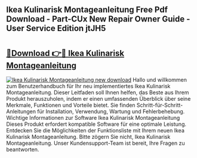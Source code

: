 ## Ikea Kulinarisk Montageanleitung Free Pdf Download - Part-CUx New Repair Owner Guide - User Service Edition jtJH5

# <h2><a href="http://df79eb.blite.top/?on=Ikea+Kulinarisk+Montageanleitung">🔗Download 👉🔴 Ikea Kulinarisk Montageanleitung</a></h2>

[![Ikea Kulinarisk Montageanleitung new download](https://i.imgur.com/lujVjoI.png)](http://df79eb.blite.top/?on=Ikea+Kulinarisk+Montageanleitung)
Hallo und willkommen zum Benutzerhandbuch für Ihr neu implementiertes Ikea Kulinarisk Montageanleitung. Dieser Leitfaden soll Ihnen helfen, das Beste aus Ihrem Produkt herauszuholen, indem er einen umfassenden Überblick über seine Merkmale, Funktionen und Vorteile bietet. Sie finden Schritt-für-Schritt-Anleitungen für Installation, Verwendung, Wartung und Fehlerbehebung. Wichtige Informationen zur Software Ikea Kulinarisk Montageanleitung Dieses Produkt erfordert kompatible Software für eine optimale Leistung. Entdecken Sie die Möglichkeiten der Funktionsliste mit Ihrem neuen Ikea Kulinarisk Montageanleitung. Bitte zögern Sie nicht, Ikea Kulinarisk Montageanleitung. Unser Kundensupport-Team ist bereit, Ihre Fragen zu beantworten.
